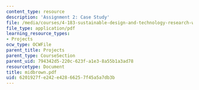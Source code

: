```yaml
---
content_type: resource
description: 'Assignment 2: Case Study'
file: /media/courses/4-183-sustainable-design-and-technology-research-workshop-spring-2004/6201927fe242e42866257f45a5a7db3b_midbrown.pdf
file_type: application/pdf
learning_resource_types:
- Projects
ocw_type: OCWFile
parent_title: Projects
parent_type: CourseSection
parent_uid: 794342d5-220c-623f-a1e3-8a55b1a3ad78
resourcetype: Document
title: midbrown.pdf
uid: 6201927f-e242-e428-6625-7f45a5a7db3b
---
```

